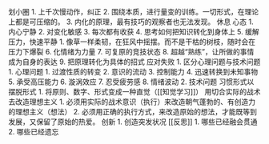 划小圈
	1. 上千次慢动作，纠正
	2. 围绕本质，进行量变的训练。一切形式，在理论上都是可压缩的。
	3. 内化的原理，最有技巧的观察者也无法发现。
休息
心态
	1. 内心宁静
	2. 对变化敏感
	3. 每次都有收获
	4. 思考如何把知识转化到身体上
	5. 缓解压力，快速平静
		1. 像草一样柔韧，在狂风中摇摆。而不是干枯的树枝，随时会在压力下爆裂
	6. 化情绪为力量
	7. 可复原的竞技状态
	8. 超越“熟练”，让所做的事情成为自身的表达
	9. 把原理转化为具体的招式
应对失败
	1. 区分心理问题与技术问题
		1. 心理问题
			1. 过渡性质的转变
			2. 意识的流动
			3. 控制能力
			4. 迅速转换到未知事物
			5. 承受高压能力
			6. 漩涡效应
			7. 忍受疲劳感
			8. 情绪波动
		2. 技术问题
习惯形式以摆脱形式
	1. 将原则、数字、形式变成一种直觉（[[知觉学习]]）
用切合实际的战术去改造理想主义
	1. 必须用实际的战术意识（执行）来改造朝气蓬勃的、有创造力的理想主义（想法）
	2. 必须用正确的执行方式，来改造原始的想法，才能既等到发展，又保留了原始的热爱。
创新
	1. 创造突发状况
[[反思]]
	1. 哪些已经融会贯通
	2. 哪些已经遗忘